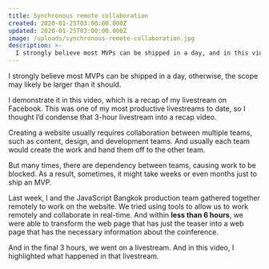 ```yaml
---
title: Synchronous remote collaboration
created: 2020-01-25T03:00:00.000Z
updated: 2020-01-25T03:00:00.000Z
image: /uploads/synchronous-remote-collaboration.jpg
description: >-
  I strongly believe most MVPs can be shipped in a day, and in this video I demonstrate it.
---
```


I strongly believe most MVPs can be shipped in a day, otherwise, the scope may likely be larger than it should.

I demonstrate it in this video, which is a recap of my livestream on Facebook. This was one of my most productive livestreams to date, so I thought I’d condense that 3-hour livestream into a recap video.

<template>
  <YouTube id="uQH2R-BE1lw" />
</template>

Creating a website usually requires collaboration between multiple teams, such as content, design, and development teams. And usually each team would create the work and hand them off to the other team.

But many times, there are dependency between teams, causing work to be blocked. As a result, sometimes, it might take weeks or even months just to ship an MVP.

Last week, I and the JavaScript Bangkok production team gathered together remotely to work on the website. We tried using tools to allow us to work remotely and collaborate in real-time. And within **less than 6 hours**, we were able to transform the web page that has just the teaser into a web page that has the necessary information about the coinference.

And in the final 3 hours, we went on a livestream. And in this video, I highlighted what happened in that livestream.

